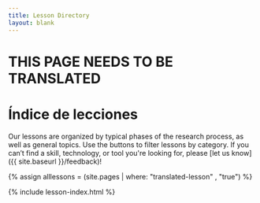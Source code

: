 ```yaml
---
title: Lesson Directory
layout: blank
---
```


# THIS PAGE NEEDS TO BE TRANSLATED

# Índice de lecciones

Our lessons are organized by typical phases of the research process, as well as general topics. Use the buttons to filter lessons by category. If you can’t find a skill, technology, or tool you're looking for, please [let us know]({{ site.baseurl }}/feedback)!

{% assign alllessons = (site.pages | where: "translated-lesson" , "true") %}

{% include lesson-index.html %}
